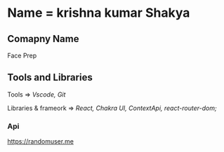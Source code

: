 # Name = krishna kumar Shakya

## Comapny Name 
 Face Prep

 ## Tools and Libraries
 Tools => *Vscode, Git*

 Libraries & frameork => *React, Chakra UI, ContextApi, react-router-dom;*

 ### Api
 https://randomuser.me